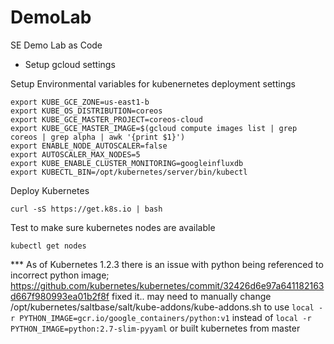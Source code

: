 # DemoLab
SE Demo Lab as Code

* Setup gcloud settings

Setup Environmental variables for kubenernetes deployment settings

```shell
export KUBE_GCE_ZONE=us-east1-b
export KUBE_OS_DISTRIBUTION=coreos
export KUBE_GCE_MASTER_PROJECT=coreos-cloud
export KUBE_GCE_MASTER_IMAGE=$(gcloud compute images list | grep coreos | grep alpha | awk '{print $1}')
export ENABLE_NODE_AUTOSCALER=false
export AUTOSCALER_MAX_NODES=5
export KUBE_ENABLE_CLUSTER_MONITORING=googleinfluxdb
export KUBECTL_BIN=/opt/kubernetes/server/bin/kubectl
```

Deploy Kubernetes

``` shell
curl -sS https://get.k8s.io | bash
``` 

Test to make sure kubernetes nodes are available
``` shell 
kubectl get nodes 
```

*** As of Kubernetes 1.2.3 there is an issue with python being referenced to incorrect python image; https://github.com/kubernetes/kubernetes/commit/32426d6e97a641182163d667f980993ea01b2f8f fixed it.. may need to manually change /opt/kubernetes/saltbase/salt/kube-addons/kube-addons.sh to use 
```local -r PYTHON_IMAGE=gcr.io/google_containers/python:v1``` instead of ```local -r PYTHON_IMAGE=python:2.7-slim-pyyaml``` or built kubernetes from master

